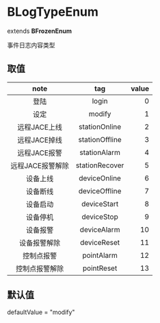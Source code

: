 # BLogTypeEnum
extends **BFrozenEnum**

事件日志内容类型

## 取值
| note | tag | value |
|:------:|:------:|------:|
| 登陆 | login | 0 |
| 设定 | modify | 1 |
| 远程JACE上线 | stationOnline | 2 |
| 远程JACE掉线 | stationOffline | 3 |
| 远程JACE报警 | stationAlarm | 4 |
| 远程JACE报警解除 | stationRecover | 5 |
| 设备上线 | deviceOnline | 6 |
| 设备断线 | deviceOffline | 7 |
| 设备启动 | deviceStart | 8 |
| 设备停机 | deviceStop | 9 |
| 设备报警 | deviceAlarm | 10 |
| 设备报警解除 | deviceReset | 11 |
| 控制点报警 | pointAlarm | 12 |
| 控制点报警解除 | pointReset | 13 |

## 默认值
defaultValue = "modify"
